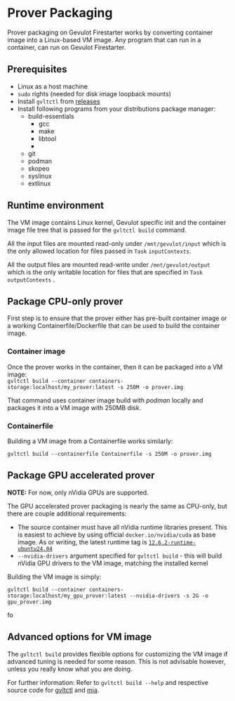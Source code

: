 # Prover Packaging

Prover packaging on Gevulot Firestarter works by converting container image into a Linux-based VM image. Any program that can run in a container, can run on Gevulot Firestarter.

## Prerequisites

* Linux as a host machine
* `sudo` rights (needed for disk image loopback mounts)
* Install `gvltctl` from [releases](https://github.com/gevulotnetwork/gvltctl/releases)
* Install following programs from your distributions package manager:
  * build-essentials
    * gcc
    * make
    * libtool
    *
  * git
  * podman
  * skopeo
  * syslinux
  * extlinux

## Runtime environment

The VM image contains Linux kernel, Gevulot specific init and the container image file tree that is passed for the `gvltctl build` command.

All the input files are mounted read-only under `/mnt/gevulot/input` which is the only allowed location for files passed in `Task` `inputContexts`.

All the output files are mounted read-write under `/mnt/gevulot/output` which is the only writable location for files that are specified in `Task` `outputContexts` .

## Package CPU-only prover

First step is to ensure that the prover either has pre-built container image or a working Containerfile/Dockerfile that can be used to build the container image.

### Container image

Once the prover works in the container, then it can be packaged into a VM image:\
`gvltctl build --container containers-storage:localhost/my_prover:latest -s 250M -o prover.img`

That command uses container image build with _podman_ locally and packages it into a VM image with 250MB disk.

### Containerfile

Building a VM image from a Containerfile works similarly:

`gvltctl build --containerfile Containerfile -s 250M -o prover.img`

## Package GPU accelerated prover

**NOTE:** For now, only nVidia GPUs are supported.

The GPU accelerated prover packaging is nearly the same as CPU-only, but there are couple additional requirements:

* The source container must have all nVidia runtime libraries present. This is easiest to achieve by using official `docker.io/nvidia/cuda` as base image. As or writing, the latest runtime tag is [`12.6.2-runtime-ubuntu24.04`](https://gitlab.com/nvidia/container-images/cuda/blob/master/dist/12.6.2/ubuntu2404/runtime/Dockerfile)
* `--nvidia-drivers` argument specified for `gvltctl build` - this will build nVidia GPU drivers to the VM image, matching the installed kernel

Building the VM image is simply:

`gvltctl build --container containers-storage:localhost/my_gpu_prover:latest --nvidia-drivers -s 2G -o gpu_prover.img`

fo

## Advanced options for VM image

The `gvltctl build` provides flexible options for customizing the VM image if advanced tuning is needed for some reason. This is not advisable however, unless you really know what you are doing.

For further information: Refer to `gvltctl build --help` and respective source code for [gvltctl](https://github.com/gevulotnetwork/gvltctl) and [mia](https://github.com/gevulotnetwork/mia).





